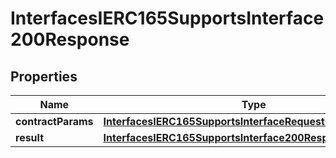 

# InterfacesIERC165SupportsInterface200Response

## Properties

Name | Type | Description | Notes
------------ | ------------- | ------------- | -------------
**contractParams** | [**InterfacesIERC165SupportsInterfaceRequestContractParams**](InterfacesIERC165SupportsInterfaceRequestContractParams.md) |  | 
**result** | [**InterfacesIERC165SupportsInterface200ResponseResult**](InterfacesIERC165SupportsInterface200ResponseResult.md) |  | 




